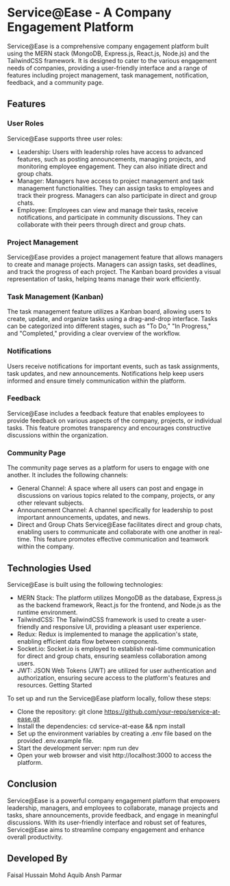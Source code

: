 
# Service@Ease - A Company Engagement Platform

Service@Ease is a comprehensive company engagement platform built using the MERN stack (MongoDB, Express.js, React.js, Node.js) and the TailwindCSS framework. It is designed to cater to the various engagement needs of companies, providing a user-friendly interface and a range of features including project management, task management, notification, feedback, and a community page.

## Features

### User Roles
Service@Ease supports three user roles:

- Leadership: Users with leadership roles have access to advanced features, such as posting announcements, managing projects, and monitoring employee engagement. They can also initiate direct and group chats.
- Manager: Managers have access to project management and task management functionalities. They can assign tasks to employees and track their progress. Managers can also participate in direct and group chats.
- Employee: Employees can view and manage their tasks, receive notifications, and participate in community discussions. They can collaborate with their peers through direct and group chats.

### Project Management
Service@Ease provides a project management feature that allows managers to create and manage projects. Managers can assign tasks, set deadlines, and track the progress of each project. The Kanban board provides a visual representation of tasks, helping teams manage their work efficiently.

### Task Management (Kanban)
The task management feature utilizes a Kanban board, allowing users to create, update, and organize tasks using a drag-and-drop interface. Tasks can be categorized into different stages, such as "To Do," "In Progress," and "Completed," providing a clear overview of the workflow.

### Notifications
Users receive notifications for important events, such as task assignments, task updates, and new announcements. Notifications help keep users informed and ensure timely communication within the platform.

### Feedback
Service@Ease includes a feedback feature that enables employees to provide feedback on various aspects of the company, projects, or individual tasks. This feature promotes transparency and encourages constructive discussions within the organization.

### Community Page
The community page serves as a platform for users to engage with one another. It includes the following channels:

- General Channel: A space where all users can post and engage in discussions on various topics related to the company, projects, or any other relevant subjects.
- Announcement Channel: A channel specifically for leadership to post important announcements, updates, and news.
- Direct and Group Chats
Service@Ease facilitates direct and group chats, enabling users to communicate and collaborate with one another in real-time. This feature promotes effective communication and teamwork within the company.

## Technologies Used

Service@Ease is built using the following technologies:

- MERN Stack: The platform utilizes MongoDB as the database, Express.js as the backend framework, React.js for the frontend, and Node.js as the runtime environment.
- TailwindCSS: The TailwindCSS framework is used to create a user-friendly and responsive UI, providing a pleasant user experience.
- Redux: Redux is implemented to manage the application's state, enabling efficient data flow between components.
- Socket.io: Socket.io is employed to establish real-time communication for direct and group chats, ensuring seamless collaboration among users.
- JWT: JSON Web Tokens (JWT) are utilized for user authentication and authorization, ensuring secure access to the platform's features and resources.
Getting Started

To set up and run the Service@Ease platform locally, follow these steps:

- Clone the repository: git clone https://github.com/your-repo/service-at-ease.git
- Install the dependencies: cd service-at-ease && npm install
- Set up the environment variables by creating a .env file based on the provided .env.example file.
- Start the development server: npm run dev
- Open your web browser and visit http://localhost:3000 to access the platform.

## Conclusion

Service@Ease is a powerful company engagement platform that empowers leadership, managers, and employees to collaborate, manage projects and tasks, share announcements, provide feedback, and engage in meaningful discussions. With its user-friendly interface and robust set of features, Service@Ease aims to streamline company engagement and enhance overall productivity.

## Developed By
Faisal Hussain
Mohd Aquib
Ansh Parmar
